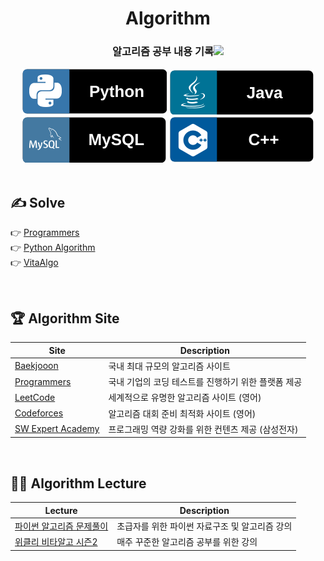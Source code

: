 <div align="center">
  <h1>Algorithm</h1>
  <h3>알고리즘 공부 내용 기록<img src="https://media.giphy.com/media/cn2LKatpvy89MTVR3e/source.gif" height="30"></h3>
  <img src="https://github.com/Kim-SuBin/Kim-SuBin/blob/master/svg/dev/languages/python.svg" alt="Python" />
  <img src="https://github.com/Kim-SuBin/Kim-SuBin/blob/master/svg/dev/languages/java.svg" alt="Java" />
  <img src="https://github.com/Kim-SuBin/Kim-SuBin/blob/master/svg/dev/languages/mysql.svg" alt="MySQL" />
  <img src="https://github.com/Kim-SuBin/Kim-SuBin/blob/master/svg/dev/languages/cplusplus.svg" alt="C++" />

  

</div>

<br />

## ✍ Solve
👉 [Programmers](./Programmers) <br />
👉 [Python Algorithm](./Python_Algorithm) <br />
👉 [VitaAlgo](./VitaAlgo) <br />

<br />

## 🏆 Algorithm Site

|Site|Description|
|---|---|
|[Baekjooon](https://www.acmicpc.net/)|국내 최대 규모의 알고리즘 사이트|
|[Programmers](https://programmers.co.kr/)|국내 기업의 코딩 테스트를 진행하기 위한 플랫폼 제공|
|[LeetCode](https://leetcode.com/)|세계적으로 유명한 알고리즘 사이트 (영어)|
|[Codeforces](https://codeforces.com/)|알고리즘 대회 준비 최적화 사이트 (영어)|
|[SW Expert Academy](https://swexpertacademy.com/main/main.do)|프로그래밍 역량 강화를 위한 컨텐츠 제공 (삼성전자)|

<br />

## 👩‍💻 Algorithm Lecture

|Lecture|Description|
|---|---|
|[파이썬 알고리즘 문제풀이](https://www.inflearn.com/course/%ED%8C%8C%EC%9D%B4%EC%8D%AC-%EC%95%8C%EA%B3%A0%EB%A6%AC%EC%A6%98-%EB%AC%B8%EC%A0%9C%ED%92%80%EC%9D%B4-%EC%BD%94%EB%94%A9%ED%85%8C%EC%8A%A4%ED%8A%B8)|초급자를 위한 파이썬 자료구조 및 알고리즘 강의|
|[위클리 비타알고 시즌2](https://edu.goorm.io/learn/lecture/15551/%EC%9C%84%ED%81%B4%EB%A6%AC-%EB%B9%84%ED%83%80%EC%95%8C%EA%B3%A0-%EC%8B%9C%EC%A6%8C2-%EC%B2%98%EC%9D%8C-%EC%8B%9C%EC%9E%91%ED%95%98%EB%8A%94-%EC%BD%94%EB%94%A9%ED%85%8C%EC%8A%A4%ED%8A%B8)|매주 꾸준한 알고리즘 공부를 위한 강의|
